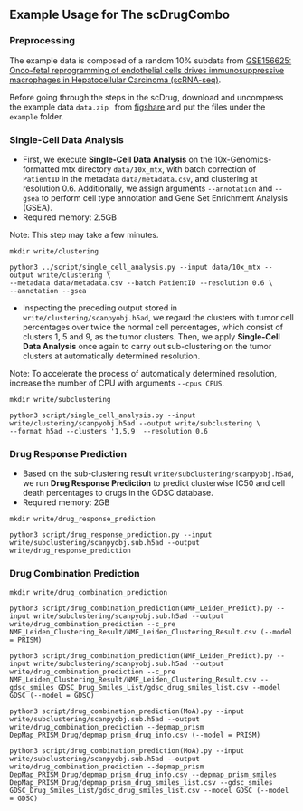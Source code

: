 ## Example Usage for The scDrugCombo

### Preprocessing

The example data is composed of a random 10% subdata from [GSE156625: Onco-fetal reprogramming of endothelial cells drives immunosuppressive macrophages in Hepatocellular Carcinoma (scRNA-seq)](https://www.ncbi.nlm.nih.gov/geo/query/acc.cgi?acc=GSE156625).

Before going through the steps in the scDrug, download and uncompress the example data `data.zip ` from [figshare](https://figshare.com/articles/dataset/example_data_zip/20003180) and put the files under the `example` folder.

### Single-Cell Data Analysis

- First, we execute **Single-Cell Data Analysis** on the 10x-Genomics-formatted mtx directory `data/10x_mtx`, with batch correction of `PatientID` in the metadata `data/metadata.csv`, and clustering at resolution 0.6. Additionally, we assign arguments `--annotation` and `--gsea` to perform cell type annotation and Gene Set Enrichment Analysis (GSEA).
- Required memory: 2.5GB

Note: This step may take a few minutes.

```
mkdir write/clustering

python3 ../script/single_cell_analysis.py --input data/10x_mtx --output write/clustering \
--metadata data/metadata.csv --batch PatientID --resolution 0.6 \
--annotation --gsea
```

- Inspecting the preceding output stored in `write/clustering/scanpyobj.h5ad`, we regard the clusters with tumor cell percentages over twice the normal cell percentages, which consist of clusters 1, 5 and 9, as the tumor clusters. Then, we apply **Single-Cell Data Analysis** once again to carry out sub-clustering on the tumor clusters at automatically determined resolution.

Note: To accelerate the process of automatically determined resolution, increase the number of CPU with arguments `--cpus CPUS`.

```
mkdir write/subclustering

python3 script/single_cell_analysis.py --input write/clustering/scanpyobj.h5ad --output write/subclustering \
--format h5ad --clusters '1,5,9' --resolution 0.6
```

### Drug Response Prediction

- Based on the sub-clustering result `write/subclustering/scanpyobj.h5ad`, we run **Drug Response Prediction** to predict clusterwise IC50 and cell death percentages to drugs in the GDSC database.
- Required memory: 2GB

```
mkdir write/drug_response_prediction

python3 script/drug_response_prediction.py --input write/subclustering/scanpyobj.sub.h5ad --output write/drug_response_prediction
```

### Drug Combination Prediction

```
mkdir write/drug_combination_prediction

python3 script/drug_combination_prediction(NMF_Leiden_Predict).py --input write/subclustering/scanpyobj.sub.h5ad --output write/drug_combination_prediction --c_pre NMF_Leiden_Clustering_Result/NMF_Leiden_Clustering_Result.csv (--model = PRISM)

python3 script/drug_combination_prediction(NMF_Leiden_Predict).py --input write/subclustering/scanpyobj.sub.h5ad --output write/drug_combination_prediction --c_pre NMF_Leiden_Clustering_Result/NMF_Leiden_Clustering_Result.csv --gdsc_smiles GDSC_Drug_Smiles_List/gdsc_drug_smiles_list.csv --model GDSC (--model = GDSC)

python3 script/drug_combination_prediction(MoA).py --input write/subclustering/scanpyobj.sub.h5ad --output write/drug_combination_prediction --depmap_prism DepMap_PRISM_Drug/depmap_prism_drug_info.csv (--model = PRISM)

python3 script/drug_combination_prediction(MoA).py --input write/subclustering/scanpyobj.sub.h5ad --output write/drug_combination_prediction --depmap_prism DepMap_PRISM_Drug/depmap_prism_drug_info.csv --depmap_prism_smiles DepMap_PRISM_Drug/depmap_prism_drug_smiles_list.csv --gdsc_smiles GDSC_Drug_Smiles_List/gdsc_drug_smiles_list.csv --model GDSC (--model = GDSC)
```
